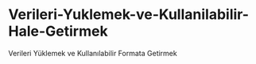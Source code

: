 # Verileri-Yuklemek-ve-Kullanilabilir-Hale-Getirmek
Verileri Yüklemek ve Kullanılabilir Formata Getirmek
